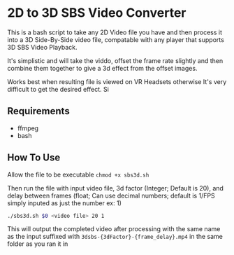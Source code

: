 # 2D to 3D SBS Video Converter

This is a bash script to take any 2D Video file you have and then process it into a 3D Side-By-Side video file, compatable with any player that supports 3D SBS Video Playback.

It's simplistic and will take the viddo, offset the frame rate slightly and then combine them together to give a 3d effect from the offset images. 

Works best when resulting file is viewed on VR Headsets otherwise It's very difficult to get the desired effect.
Si

## Requirements
- ffmpeg
- bash

## How To Use
Allow the file to be executable
`chmod +x sbs3d.sh`

Then run the file with input video file, 3d factor (Integer; Default is 20), and delay between frames (float; Can use decimal numbers; default is 1/FPS simply inputed as just the number ex: 1)
```bash
./sbs3d.sh $0 <video file> 20 1
``` 

This will output the completed video after processing with the same name as the input suffixed with `3dsbs-{3dFactor}-{frame_delay}.mp4` in the same folder as you ran it in 